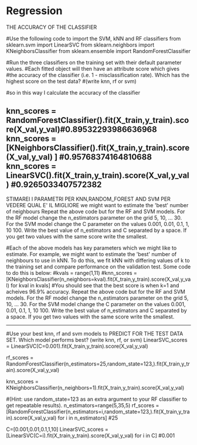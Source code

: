# Regression
THE ACCURACY OF THE CLASSIFIER

#Use the following code to import the SVM, kNN and RF classifiers
from sklearn.svm import LinearSVC
from sklearn.neighbors import KNeighborsClassifier
from sklearn.ensemble import RandomForestClassifier

#Run the three classifiers on the training set with their default parameter values.
#Each fitted object will then have an attribute score which gives
#the accuracy of the classifier (i.e. 1 - misclassification rate). Which has the highest score on the test data?
#(write knn, rf or svm)

#so in this way I calculate the accuracy of the classifier

knn_scores = RandomForestClassifier().fit(X_train,y_train).score(X_val,y_val)#0.89532293986636968
knn_scores = [KNeighborsClassifier().fit(X_train,y_train).score(X_val,y_val) ] #0.95768374164810688 
knn_scores = LinearSVC().fit(X_train,y_train).score(X_val,y_val) #0.9265033407572382
--------------------------------------------------------------------------------------------------------------------------
STIMAREI I PARAMETRI PER KNN,RANDOM_FOREST AND SVM PER VEDERE QUAL E' IL MIGLIORE
we might want to estimate the 'best' number of neighbours 
Repeat the above code but for the RF and SVM models. 
For the RF model change the n_estimators parameter on the grid 5, 10, ... 30. 
For the SVM model change the C parameter on the values 0.001, 0.01, 0.1, 1, 10 100. Write the best value of n_estimators and C separated by a space. If you get two values with the same score write the smallest.
 

#Each of the above models has key parameters which we might like to estimate. For example, we might want to estimate the 'best' number of neighbours to use in kNN. To do this, we fit kNN with differing values of k to the training set and compare performance on the validation test. Some code to do this is below:
#kvals = range(1,11)
#knn_scores = [KNeighborsClassifier(n_neighbors=kval).fit(X_train,y_train).score(X_val,y_val) for kval in kvals]
#You should see that the best score is when k=1 and acheives 96.9% accuracy. Repeat the above code but for the RF and SVM models. For the RF model change the n_estimators parameter on the grid 5, 10, ... 30. For the SVM model change the C parameter on the values 0.001, 0.01, 0.1, 1, 10 100. Write the best value of n_estimators and C separated by a space. If you get two values with the same score write the smallest.
 
-----------------------------------------------------------------------------------------------------------------------
#Use your best knn, rf and svm models to PREDICT FOR THE TEST DATA SET. Which model performs best? (write knn, rf, or svm)
LinearSVC_scores = LinearSVC(C=0.001).fit(X_train,y_train).score(X_val,y_val)

rf_scores = RandomForestClassifier(n_estimators=25,random_state=123,).fit(X_train,y_train).score(X_val,y_val)

knn_scores = KNeighborsClassifier(n_neighbors=1).fit(X_train,y_train).score(X_val,y_val) 

#(Hint: use random_state=123 as an extra argument to your RF classifier to get repeatable results).
n_estimators=range(5,35,5)
rf_scores = [RandomForestClassifier(n_estimators=i,random_state=123,).fit(X_train,y_train).score(X_val,y_val) for i in n_estimators]  #25

C=[0.001,0.01,0.1,1,10]
LinearSVC_scores = [LinearSVC(C=i).fit(X_train,y_train).score(X_val,y_val) for i in C] #0.001
